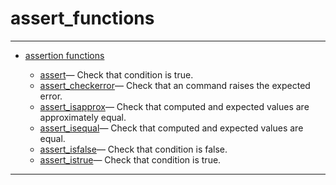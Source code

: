 <!DOCTYPE html PUBLIC "-//W3C//DTD XHTML 1.0 Strict//EN"
"http://www.w3.org/TR/xhtml1/DTD/xhtml1-strict.dtd">
<head>
<html xmlns = "http://www.w3.org/1999/xhtml">
<meta name="generator" content=
"HTML Generated by Nelson"/>
<title>assert_functions</title>
</head>

<body>
<body>
<h1 class = "refname">assert_functions</h1>
<hr/>

<div>
<ul>
<li><a href = "chapter_assert_functions.md" class = "chapter">assertion functions</a></li>
<ul class = "list-chapter">
<li><a href = assert.md class = "refentry">assert</a>&mdash; <span class = "refentry-description">Check that condition is true.</span></li>
<li><a href = assert_checkerror.md class = "refentry">assert_checkerror</a>&mdash; <span class = "refentry-description">Check that an command raises the expected error.</span></li>
<li><a href = assert_isapprox.md class = "refentry">assert_isapprox</a>&mdash; <span class = "refentry-description">Check that computed and expected values are approximately equal.</span></li>
<li><a href = assert_isequal.md class = "refentry">assert_isequal</a>&mdash; <span class = "refentry-description">Check that computed and expected values are equal.</span></li>
<li><a href = assert_isfalse.md class = "refentry">assert_isfalse</a>&mdash; <span class = "refentry-description">Check that condition is false.</span></li>
<li><a href = assert_istrue.md class = "refentry">assert_istrue</a>&mdash; <span class = "refentry-description">Check that condition is true.</span></li>
</ul>
</ul>
</div>
<hr/>

</body>
</html>

